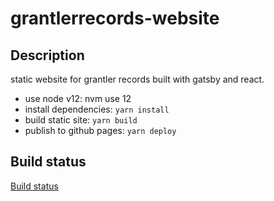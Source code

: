 # grantlerrecords-website

## Description

static website for grantler records built with gatsby and react.

- use node v12: nvm use 12
- install dependencies: `yarn install`
- build static site: `yarn build`
- publish to github pages: `yarn deploy`

## Build status

[Build status](https://github.com/thomasgeissl/grantlerrecords-website/workflows/master_deploy.yml/badge.svg)


